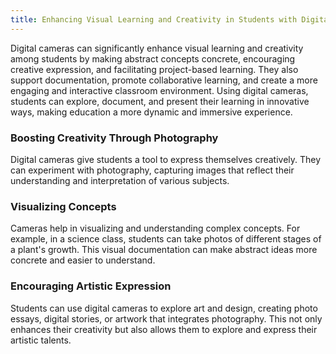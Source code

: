 ```yaml
---
title: Enhancing Visual Learning and Creativity in Students with Digital Cameras
---
```


Digital cameras can significantly enhance visual learning and creativity among students by making abstract concepts concrete, encouraging creative expression, and facilitating project-based learning. They also support documentation, promote collaborative learning, and create a more engaging and interactive classroom environment. Using digital cameras, students can explore, document, and present their learning in innovative ways, making education a more dynamic and immersive experience.

### Boosting Creativity Through Photography

Digital cameras give students a tool to express themselves creatively. They can experiment with photography, capturing images that reflect their understanding and interpretation of various subjects.

### Visualizing Concepts

Cameras help in visualizing and understanding complex concepts. For example, in a science class, students can take photos of different stages of a plant's growth. This visual documentation can make abstract ideas more concrete and easier to understand.

### Encouraging Artistic Expression

Students can use digital cameras to explore art and design, creating photo essays, digital stories, or artwork that integrates photography. This not only enhances their creativity but also allows them to explore and express their artistic talents.
